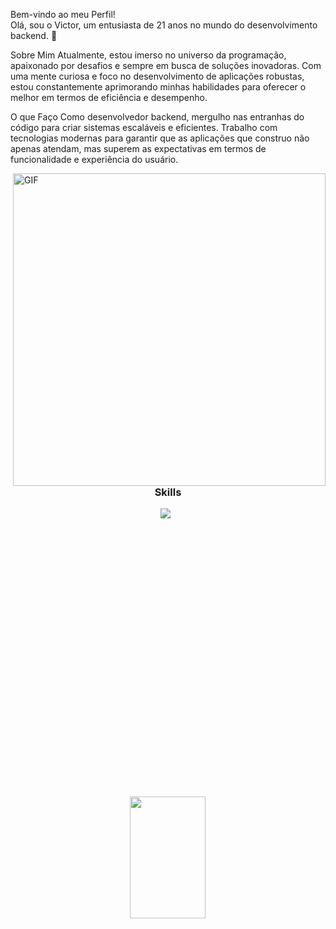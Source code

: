Bem-vindo ao meu Perfil!</br>
Olá, sou o Victor, um entusiasta de 21 anos no mundo do desenvolvimento backend. 🚀

Sobre Mim
Atualmente, estou imerso no universo da programação, apaixonado por desafios e sempre em busca de soluções inovadoras. Com uma mente curiosa e foco no desenvolvimento de aplicações robustas, estou constantemente aprimorando minhas habilidades para oferecer o melhor em termos de eficiência e desempenho.

O que Faço
Como desenvolvedor backend, mergulho nas entranhas do código para criar sistemas escaláveis e eficientes. Trabalho com tecnologias modernas para garantir que as aplicações que construo não apenas atendam, mas superem as expectativas em termos de funcionalidade e experiência do usuário.

  <img align="right" alt="GIF" src=https://github.com/VictorSCortez/VictorSCortez/assets/151647997/57deb166-547c-46a8-a803-cecd87e50e45 width="500" />
  
  
<h3 align="center">Skills</h3>
<div align="center"> 
<div style="display: inline_block">
      <img src="https://skillicons.dev/icons?i=html,css,python,mysql" />
    </a></a>
</div>
</div>
</br>
</br>
</br>
</br>
</br>
</br>
</br>
</br>
</br>
</br>
</br>
</br>
</br>
</br>
</br>
</br>
</br>
</br>
</br>
</br>
</br>
</br>
</br>
</br>
</br>
</br>


<!--Por hoje é isso pessoal-->
<div align="center">  
  <img src="https://github-readme-stats.vercel.app/api?username=VictorSCortez&show_icons=true&theme=gotham" width="49%" height="195px" />
</div><br><br>

